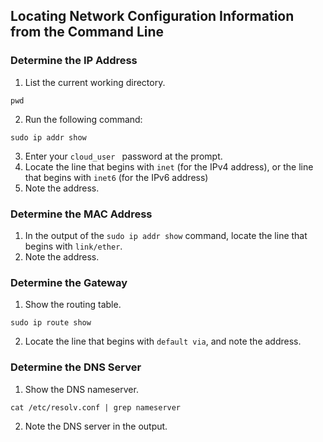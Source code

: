 ## Locating Network Configuration Information from the Command Line

### Determine the IP Address

1. List the current working directory.
```
pwd
```

2. Run the following command:
```
sudo ip addr show
```

3. Enter your `cloud_user ` password at the prompt.
4. Locate the line that begins with `inet` (for the IPv4 address), or the line that begins with `inet6` (for the IPv6 address)
5. Note the address.


### Determine the MAC Address
1. In the output of the `sudo ip addr show` command, locate the line that begins with `link/ether`.
2. Note the address.

### Determine the Gateway
1. Show the routing table.
```
sudo ip route show
```
2. Locate the line that begins with `default via`, and note the address.


### Determine the DNS Server
1. Show the DNS nameserver.
```
cat /etc/resolv.conf | grep nameserver
```
2. Note the DNS server in the output.
